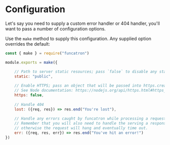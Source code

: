 # Configuration

Let's say you need to supply a custom error handler or 404 handler, you'll want to pass a number of configuration options.

Use the `make` method to supply this configuration. Any supplied option overrides the default:

```javascript
const { make } = require("funcatron")

module.exports = make({

    // Path to server static resources; pass `false` to disable any static file serving
    static: "public",
    
    // Enable HTTPS; pass an object that will be passed into https.createServer to enable.
    // See Node documentation: https://nodejs.org/api/https.html#https_https_createserver_options_requestlistener
    https: false,
    
    // Handle 404
    lost: ({req, res}) => res.end("You're lost"),
    
    // Handle any errors caught by funcatron while processing a request.
    // Remember that you will also need to handle the serving a response
    // otherwise the request will hang and eventually time out.
    err: ({req, res, err}) => res.end("You've hit an error!")
})
```



